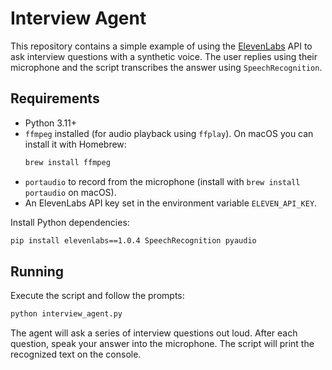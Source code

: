 # Interview Agent

This repository contains a simple example of using the [ElevenLabs](https://elevenlabs.io/) API to ask interview questions with a synthetic voice. The user replies using their microphone and the script transcribes the answer using `SpeechRecognition`.

## Requirements

- Python 3.11+
- `ffmpeg` installed (for audio playback using `ffplay`). On macOS you can install it with Homebrew:
  ```bash
  brew install ffmpeg
  ```
- `portaudio` to record from the microphone (install with `brew install portaudio` on macOS).
- An ElevenLabs API key set in the environment variable `ELEVEN_API_KEY`.

Install Python dependencies:

```bash
pip install elevenlabs==1.0.4 SpeechRecognition pyaudio
```

## Running

Execute the script and follow the prompts:

```bash
python interview_agent.py
```

The agent will ask a series of interview questions out loud. After each question, speak your answer into the microphone. The script will print the recognized text on the console.
